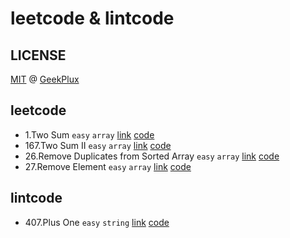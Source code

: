 # leetcode & lintcode

## LICENSE

[MIT](./LICENSE) @ [GeekPlux](https://github.com/geekplux)

## leetcode

- 1.Two Sum `easy` `array` [link](https://leetcode.com/problems/two-sum/description/) [code](./leetcode_1.js)
- 167.Two Sum II `easy` `array` [link](https://leetcode.com/problems/two-sum-ii-input-array-is-sorted/description/) [code](./leetcode_167.js)
- 26.Remove Duplicates from Sorted Array `easy` `array` [link](https://leetcode.com/problems/remove-duplicates-from-sorted-array/description/) [code](./leetcode_26.js)
- 27.Remove Element `easy` `array` [link](https://leetcode.com/problems/remove-element/description/) [code](./leetcode_27.js)

## lintcode

- 407.Plus One `easy` `string` [link](https://lintcode.com/problem/plus-one/description) [code](./lintcode_407.js)


